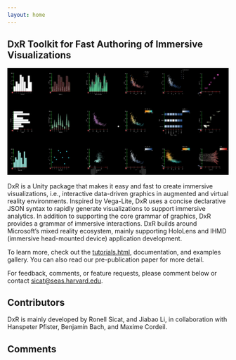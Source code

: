 ```yaml
---
layout: home
---
```


## DxR Toolkit for Fast Authoring of Immersive Visualizations

![](assets/img/gallery_overview.png)

DxR is a Unity package that makes it easy and fast to create immersive visualizations, i.e., interactive data-driven graphics in augmented and virtual reality environments. Inspired by Vega-Lite, DxR uses a concise declarative JSON syntax to rapidly generate visualizations to support immersive analytics. In addition to supporting the core grammar of graphics, DxR provides a grammar of immersive interactions. DxR builds around Microsoft’s mixed reality ecosystem, mainly supporting HoloLens and IHMD (immersive head-mounted device) application development.

To learn more, check out the [tutorials.html](tutorials), documentation, and examples gallery. You can also read our pre-publication paper for more detail.

For feedback, comments, or feature requests, please comment below or contact sicat@seas.harvard.edu.


## Contributors

DxR is mainly developed by Ronell Sicat, and Jiabao Li, in collaboration with Hanspeter Pfister, Benjamin Bach, and Maxime Cordeil.

## Comments